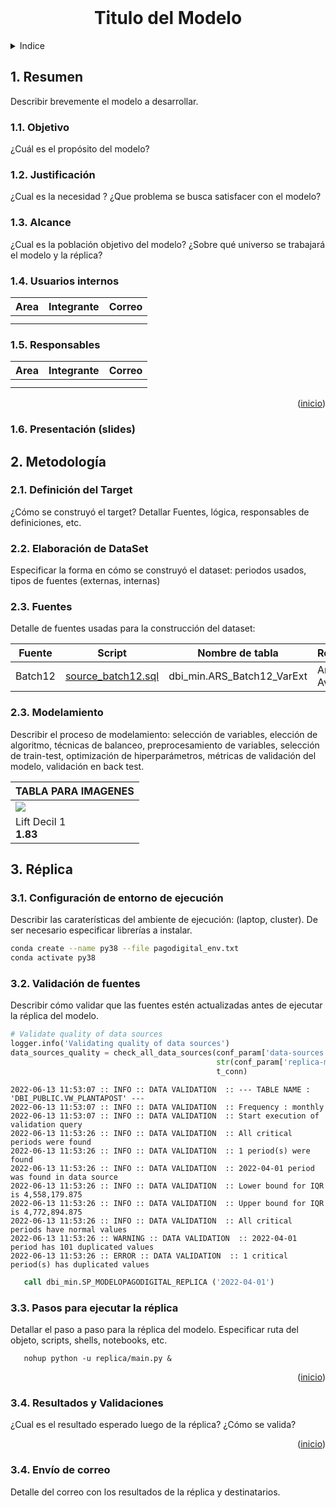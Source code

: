 <div id="top"></div>
<!-- PROJECT LOGO -->
<br />
<div>
  <h1 align="center">Titulo del Modelo</h1> 
  </p>
</div>


<!-- Indice -->
<details>
  <summary>Indice</summary>
  <ol>
    <li>
      <a href="#resumen">Resumen</a>
      <ul>
        <li><a href="#objetivo">Objetivo</a></li>
      </ul>
    </li>
    <li>
      <a href="#metodologia">Metodología</a>
      <ul>
        <li><a href="#target">Definición del Target</a></li>
        <li><a href="#dataset">Elaboración del Dataset</a></li>
        <li><a href="#fuentes">Fuentes</a></li>
        <li><a href="#modelo">Modelamiento</a></li>
      </ul>
    </li>
    <li><a href="#replica">Réplica</a></li> 
    <ul>
        <li><a href="#entorno">Configuración de entorno</a></li>
        <li><a href="#validacion-fuentes">Validación de fuentes</a></li>
        <li><a href="#ejecutar-replica">Ejecutar réplica</a></li>
        <li><a href="#resultados">Resultados y validaciones</a></li>
        <li><a href="#correo">Correo</a></li>
    </ul>
  </ol>
</details>

<div id="resumen"></div>

## 1. Resumen

Describir brevemente el modelo a desarrollar.
### 1.1. Objetivo
¿Cuál es el propósito del modelo?
### 1.2. Justificación
¿Cual es la necesidad ? ¿Que problema se busca satisfacer con el modelo?
### 1.3. Alcance
¿Cual es la población objetivo del modelo? ¿Sobre qué universo se trabajará el modelo y la réplica?
### 1.4. Usuarios internos

|Area| Integrante| Correo |
|---|---|---|
|||
|||

### 1.5. Responsables

|Area| Integrante| Correo |
|---|---|---|
|||
|||
<p align="right">(<a href="#top">inicio</a>)</p>

### 1.6. Presentación (slides) 

<div id="metodologia"></div>

## 2. Metodología

<div id="target"></div>

### 2.1. Definición del Target
¿Cómo se construyó el target? Detallar Fuentes, lógica, responsables de definiciones, etc.

<div id="dataset"></div>

### 2.2. Elaboración de DataSet
Especificar la forma en cómo se construyó el dataset: periodos usados, tipos de fuentes (externas, internas)

<div id="fuentes"></div>

### 2.3. Fuentes 
Detalle de fuentes usadas para la construcción del dataset:


| Fuente                          | Script                                                               | Nombre de tabla                            | Responsable         | Recurrencia |
|---------------------------------|----------------------------------------------------------------------|--------------------------------------------|---------------------|-------------|
| Batch12                         | [source_batch12.sql](queries/source_batch12.sql)                     | dbi_min.ARS_Batch12_VarExt                 | Analítica Avanzada | Mensual     |




<div id="modelo"></div>

### 2.3. Modelamiento

Describir el proceso de modelamiento: selección de variables, elección de algoritmo, técnicas de balanceo, preprocesamiento de variables, selección de train-test, optimización de hiperparámetros, métricas de validación del modelo, validación en back test.


| TABLA PARA IMAGENES        |
|----------------------------|
| ![](img/test_results.png)  |
| Lift Decil 1<br/> **1.83** |



<div id="replica"></div>

## 3. Réplica

<div id="entorno"></div>

### 3.1. Configuración de entorno de ejecución
Describir las caraterísticas del ambiente de ejecución: (laptop, cluster). De ser necesario especificar librerías a instalar.

   ````sh   
   conda create --name py38 --file pagodigital_env.txt
   conda activate py38
   ````

<div id="validacion-fuentes"></div>

### 3.2. Validación de fuentes
Describir cómo validar que las fuentes estén actualizadas antes de ejecutar la réplica del modelo.

````python
# Validate quality of data sources
logger.info('Validating quality of data sources')
data_sources_quality = check_all_data_sources(conf_param['data-sources']['validation-file'],
                                              str(conf_param['replica-month']),
                                              t_conn)
````

````text
2022-06-13 11:53:07 :: INFO :: DATA VALIDATION  :: --- TABLE NAME : 'DBI_PUBLIC.VW_PLANTAPOST' ---
2022-06-13 11:53:07 :: INFO :: DATA VALIDATION  :: Frequency : monthly
2022-06-13 11:53:07 :: INFO :: DATA VALIDATION  :: Start execution of validation query
2022-06-13 11:53:26 :: INFO :: DATA VALIDATION  :: All critical periods were found
2022-06-13 11:53:26 :: INFO :: DATA VALIDATION  :: 1 period(s) were found
2022-06-13 11:53:26 :: INFO :: DATA VALIDATION  :: 2022-04-01 period was found in data source
2022-06-13 11:53:26 :: INFO :: DATA VALIDATION  :: Lower bound for IQR is 4,558,179.875
2022-06-13 11:53:26 :: INFO :: DATA VALIDATION  :: Upper bound for IQR is 4,772,894.875
2022-06-13 11:53:26 :: INFO :: DATA VALIDATION  :: All critical periods have normal values
2022-06-13 11:53:26 :: WARNING :: DATA VALIDATION  :: 2022-04-01 period has 101 duplicated values
2022-06-13 11:53:26 :: ERROR :: DATA VALIDATION  :: 1 critical period(s) has duplicated values
````

````sql 
   call dbi_min.SP_MODELOPAGODIGITAL_REPLICA ('2022-04-01')
```` 

<div id="ejecutar-replica"></div>

### 3.3. Pasos para ejecutar la réplica

Detallar el paso a paso para la réplica del modelo. Especificar ruta del objeto, scripts, shells, notebooks, etc.

````shell
   nohup python -u replica/main.py &
````

<p align="right">(<a href="#top">inicio</a>)</p>

<div id="resultados"></div>

### 3.4. Resultados y Validaciones

¿Cual es el resultado esperado luego de la réplica? ¿Cómo se valida?

<p align="right">(<a href="#top">inicio</a>)</p>

<div id="correo"></div>

### 3.4. Envío de correo

Detalle del correo con los resultados de la réplica y destinatarios.